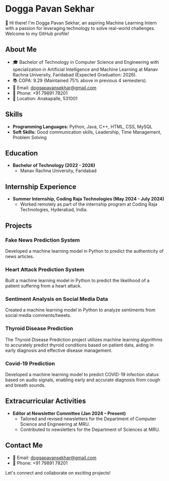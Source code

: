 # Dogga Pavan Sekhar

👋 Hi there! I'm Dogga Pavan Sekhar, an aspiring Machine Learning Intern with a passion for leveraging technology to solve real-world challenges. Welcome to my GitHub profile!

## About Me

- 🎓 Bachelor of Technology in Computer Science and Engineering with specialization in Artificial Intelligence and Machine Learning at Manav Rachna University, Faridabad (Expected Graduation: 2026).
- 📚 CGPA: 9.29 (Maintained 75% above in previous 4 semesters).
- 📧 Email: doggapavansekhar@gmail.com
- 📱 Phone: +91 79891 78201
- 📍 Location: Anakapalle, 531001

## Skills

- **Programming Languages:** Python, Java, C++, HTML, CSS, MySQL
- **Soft Skills:** Good communication skills, Leadership, Time Management, Problem Solving

## Education

- **Bachelor of Technology (2022 - 2026)**
  - Manav Rachna University, Faridabad
 
## Internship Experience

- **Summer Internship, Coding Raja Technologies (May 2024 - July 2024)**
  - Worked remotely as part of the internship program at Coding Raja Technologies, Hyderabad, India.

## Projects

### Fake News Prediction System
Developed a machine learning model in Python to predict the authenticity of news articles.

### Heart Attack Prediction System
Built a machine learning model in Python to predict the likelihood of a patient suffering from a heart attack.

### Sentiment Analysis on Social Media Data
Created a machine learning model in Python to analyze sentiments from social media comments/tweets.

### Thyroid Disease Prediction
The Thyroid Disease Prediction project utilizes machine learning algorithms to accurately predict thyroid conditions based on patient data, aiding in early diagnosis and effective disease management.

### Covid-19 Prediction 
Developed a machine learning model to predict COVID-19 infection status based on audio signals, enabling early and accurate diagnosis from cough and breath sounds.

## Extracurricular Activities

- **Editor at Newsletter Committee (Jan 2024 – Present)**
  - Tailored and revised newsletters for the Department of Computer Science and Engineering at MRU.
  - Contributed to newsletters for the Department of Sciences at MRU.

## Contact Me

- 📧 Email: doggapavansekhar@gmail.com
- 📱 Phone: +91 79891 78201

Let's connect and collaborate on exciting projects!

